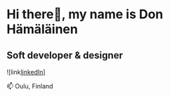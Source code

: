# Hi there👋, my name is Don Hämäläinen
## Soft developer & designer
![link[linkedIn](https://github.com/donhamalainen/donhamalainen/assets/118666926/6b5d5148-35aa-4f0f-bbdf-c0e759e026e9)]

📫 Oulu, Finland
<!--
**donhamalainen/donhamalainen** is a ✨ _special_ ✨ repository because its `README.md` (this file) appears on your GitHub profile.

Here are some ideas to get you started:

- 🔭 I’m currently working on ...
- 🌱 I’m currently learning ...
- 👯 I’m looking to collaborate on ...
- 🤔 I’m looking for help with ...
- 💬 Ask me about ...
- 📫 How to reach me: ...
- 😄 Pronouns: ...
- ⚡ Fun fact: ...
-->
